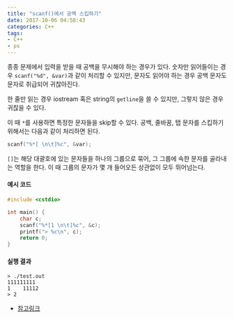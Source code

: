 ```yaml
---
title: "scanf()에서 공백 스킵하기"
date: 2017-10-06 04:58:43
categories: C++
tags:
- C++
- ps
---
```


종종 문제에서 입력을 받을 때 공백을 무시해야 하는 경우가 있다.
숫자만 읽어들이는 경우 `scanf("%d", &var)`과 같이 처리할 수 있지만,
문자도 읽어야 하는 경우 공백 문자도 문자로 취급되어 귀찮아진다.
<!-- more -->

한 줄만 읽는 경우 iostream 혹은 string의 `getline`을 쓸 수 있지만,
그렇지 않은 경우 귀찮을 수 있다.

이 때 `*`를 사용하면 특정한 문자들을 skip할 수 있다.
공백, 줄바꿈, 탭 문자를 스킵하기 위해서는 다음과 같이 처리하면 된다.

```c++
scanf("%*[ \n\t]%c", &var);
```

`[]`는 해당 대괄호에 있는 문자들을 하나의 그룹으로 묶어,
그 그룹에 속한 문자를 골라내는 역할을 한다.
이 때 그룹의 문자가 몇 개 들어오든 상관없이 모두 뛰어넘는다.

#### 예시 코드

```c++
#include <cstdio>

int main() {
    char c;
    scanf("%*[1 \n\t]%c", &c);
    printf("> %c\n", c);
    return 0;
}
```

#### 실행 결과

```
> ./test.out
111111111
1    11112
> 2
```

* [참고링크](https://classes.soe.ucsc.edu/cmps012a/Fall98/faq/scanfQ.html)
